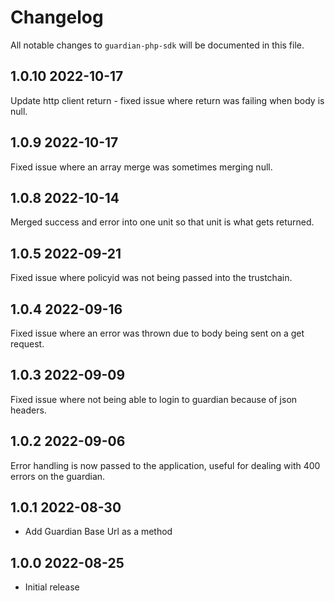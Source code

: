 # Changelog

All notable changes to `guardian-php-sdk` will be documented in this file.
## 1.0.10 2022-10-17
Update http client return - fixed issue where return was failing when body is null.
## 1.0.9 2022-10-17
Fixed issue where an array merge was sometimes merging null.

## 1.0.8 2022-10-14
Merged success and error into one unit so that unit is what gets returned.

## 1.0.5 2022-09-21
Fixed issue where policyid was not being passed into the trustchain.

## 1.0.4 2022-09-16
Fixed issue where an error was thrown due to body being sent on a get request.

## 1.0.3 2022-09-09
Fixed issue where not being able to login to guardian because of json headers.

## 1.0.2 2022-09-06

Error handling is now passed to the application, useful for dealing with 400 errors on the guardian.
## 1.0.1 2022-08-30

- Add Guardian Base Url as a method
## 1.0.0 2022-08-25

- Initial release

